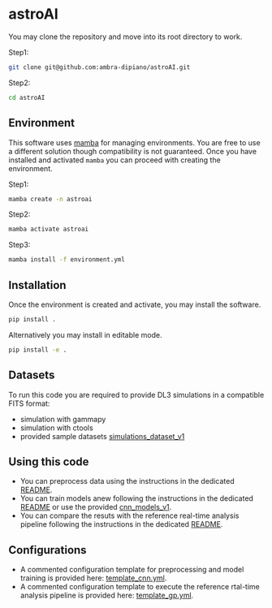 # astroAI

You may clone the repository and move into its root directory to work.

Step1:
```bash
git clone git@github.com:ambra-dipiano/astroAI.git
```

Step2:
```bash
cd astroAI
```

## Environment

This software uses [mamba](https://mamba.readthedocs.io/en/latest/installation/mamba-installation.html) for managing environments. You are free to use a different solution though compatibility is not guaranteed. Once you have installed and activated `mamba` you can proceed with creating the environment.

Step1: 
```bash 
mamba create -n astroai
```
Step2: 
```bash
mamba activate astroai
```
Step3:
```bash
mamba install -f environment.yml
```

## Installation

Once the environment is created and activate, you may install the software.

```bash
pip install .
```

Alternatively you may install in editable mode.

```bash
pip install -e .
```

## Datasets

To run this code you are required to provide DL3 simulations in a compatible FITS format:
- simulation with gammapy
- simulation with ctools
- provided sample datasets [simulations_dataset_v1](https://zenodo.org/)

## Using this code

- You can preprocess data using the instructions in the dedicated [README](./astroai/tools/README.md).
- You can train models anew following the instructions in the dedicated [README](./astroai/models/README.md) or use the provided [cnn_models_v1](https://zenodo.org/).
- You can compare the resuts with the reference real-time analysis pipeline following the instructions in the dedicated [README](./astroai/pipes/README.md).

## Configurations

- A commented configuration template for preprocessing and model training is provided here: [template_cnn.yml](./astroai/conf/template_cnn.yml).
- A commented configuration template to execute the reference rtal-time analysis pipeline is provided here: [template_gp.yml](./astroai/conf/template_gp.yml).
